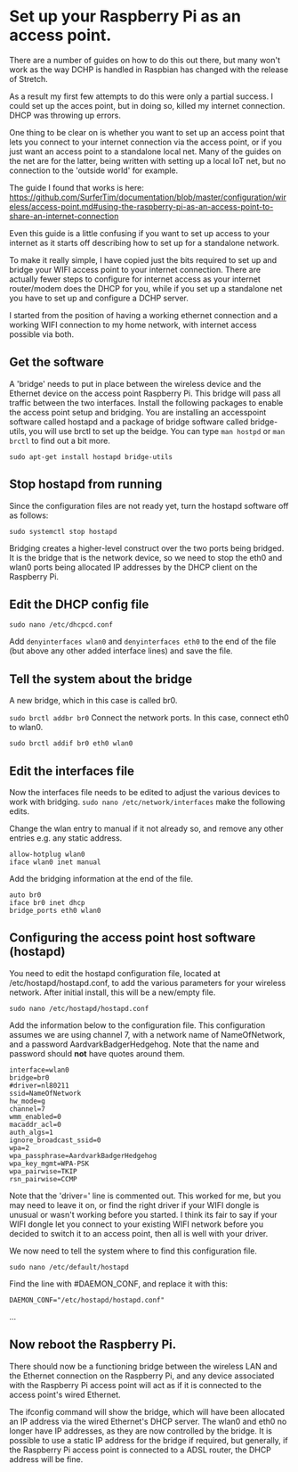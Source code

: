 # Set up your Raspberry Pi as an access point.
There are a number of guides on how to do this out there, but many won't work as the way DCHP is handled in Raspbian has changed with the release of Stretch.

As a result my first few attempts to do this were only a partial success. I could set up the acces point, but in doing so, killed my internet connection. DHCP was throwing up errors. 

One thing to be clear on is whether you want to set up an access point that lets you connect to your internet connection via the access point, or if you just want an access point to a standalone local net. Many of the guides on the net are for the latter, being written with setting up a local IoT net, but no connection to the 'outside world' for example.

The guide I found that works is here: https://github.com/SurferTim/documentation/blob/master/configuration/wireless/access-point.md#using-the-raspberry-pi-as-an-access-point-to-share-an-internet-connection

Even this guide is a little confusing if you want to set up access to your internet as it starts off describing how to set up for a standalone network.

To make it really simple, I have copied just the bits required to set up and bridge your WIFI access point to your internet connection. There are actually fewer steps to configure for internet access as your internet router/modem does the DHCP for you, while if you set up a standalone net you have to set up and configure a DCHP server.

I started from the position of having a working ethernet connection and a working WIFI connection to my home network, with internet access possible via both.


## Get the software
A 'bridge' needs to put in place between the wireless device and the Ethernet device on the access point Raspberry Pi. This bridge will pass all traffic between the two interfaces. Install the following packages to enable the access point setup and bridging. You are installing an accesspoint software called hostapd and a package of bridge software called bridge-utils, you will use brctl to set up the beidge. You can type 
```man hostpd```
or 
```man brctl```
to find out a bit more.

```
sudo apt-get install hostapd bridge-utils
```

## Stop hostapd from running
Since the configuration files are not ready yet, turn the hostapd software off as follows:

```
sudo systemctl stop hostapd
```
Bridging creates a higher-level construct over the two ports being bridged. It is the bridge that is the network device, so we need to stop the eth0 and wlan0 ports being allocated IP addresses by the DHCP client on the Raspberry Pi.

## Edit the DHCP config file
```
sudo nano /etc/dhcpcd.conf
```
Add 
```denyinterfaces wlan0``` 
and 
```denyinterfaces eth0```
to the end of the file (but above any other added interface lines) and save the file.

## Tell the system about the bridge
A new bridge, which in this case is called br0.

```sudo brctl addbr br0```
Connect the network ports. In this case, connect eth0 to wlan0.

```sudo brctl addif br0 eth0 wlan0```

## Edit the interfaces file
Now the interfaces file needs to be edited to adjust the various devices to work with bridging. 
```sudo nano /etc/network/interfaces``` 
make the following edits.

Change the wlan entry to manual if it not already so, and remove any other entries e.g. any static address.
```
allow-hotplug wlan0
iface wlan0 inet manual
```
Add the bridging information at the end of the file.

```
auto br0
iface br0 inet dhcp
bridge_ports eth0 wlan0
```

## Configuring the access point host software (hostapd)

You need to edit the hostapd configuration file, located at /etc/hostapd/hostapd.conf, to add the various parameters for your wireless network. After initial install, this will be a new/empty file.

```
sudo nano /etc/hostapd/hostapd.conf
```

Add the information below to the configuration file. This configuration assumes we are using channel 7, with a network name of NameOfNetwork, and a password AardvarkBadgerHedgehog. Note that the name and password should **not** have quotes around them. 

```
interface=wlan0
bridge=br0
#driver=nl80211
ssid=NameOfNetwork
hw_mode=g
channel=7
wmm_enabled=0
macaddr_acl=0
auth_algs=1
ignore_broadcast_ssid=0
wpa=2
wpa_passphrase=AardvarkBadgerHedgehog
wpa_key_mgmt=WPA-PSK
wpa_pairwise=TKIP
rsn_pairwise=CCMP
```
Note that the 'driver=' line is commented out. This worked for me, but you may need to leave it on, or find the right driver if your WIFI dongle is unusual or wasn't working before you started. I think its fair to say if your WIFI dongle let you connect to your existing WIFI network before you decided to switch it to an access point, then all is well with your driver.

We now need to tell the system where to find this configuration file.

```
sudo nano /etc/default/hostapd
```

Find the line with #DAEMON_CONF, and replace it with this:

```
DAEMON_CONF="/etc/hostapd/hostapd.conf"
```



...
## Now reboot the Raspberry Pi.

There should now be a functioning bridge between the wireless LAN and the Ethernet connection on the Raspberry Pi, and any device associated with the Raspberry Pi access point will act as if it is connected to the access point's wired Ethernet.

The ifconfig command will show the bridge, which will have been allocated an IP address via the wired Ethernet's DHCP server. The wlan0 and eth0 no longer have IP addresses, as they are now controlled by the bridge. It is possible to use a static IP address for the bridge if required, but generally, if the Raspberry Pi access point is connected to a ADSL router, the DHCP address will be fine.
